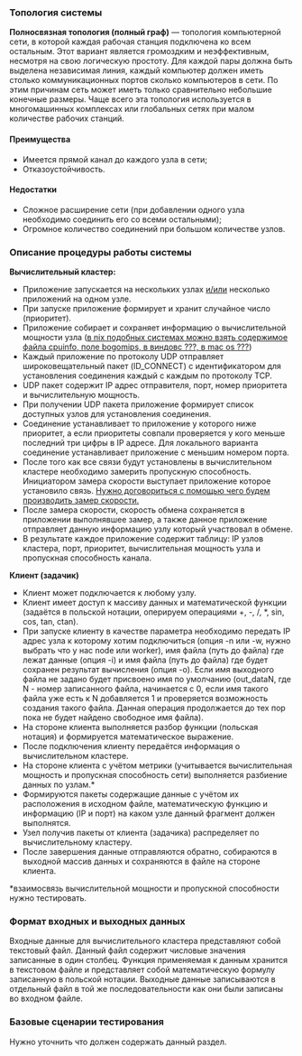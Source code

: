 ### Топология системы
**Полносвязная топология (полный граф)** — топология компьютерной сети, в которой каждая рабочая станция подключена ко всем остальным. Этот вариант является громоздким и неэффективным, несмотря на свою логическую простоту. Для каждой пары должна быть выделена независимая линия, каждый компьютер должен иметь столько коммуникационных портов сколько компьютеров в сети. По этим причинам сеть может иметь только сравнительно небольшие конечные размеры. Чаще всего эта топология используется в многомашинных комплексах или глобальных сетях при малом количестве рабочих станций.

#### Преимущества
- Имеется прямой канал до каждого узла в сети;
- Отказоустойчивость.

#### Недостатки
- Сложное расширение сети (при добавлении одного узла необходимо соединить его со всеми остальными);
- Огромное количество соединений при большом количестве узлов.


### Описание процедуры работы системы
**Вычислительный кластер:**
- Приложение запускается на нескольких узлах <u>и/или</u> несколько приложений на одном узле.
- При запуске приложение формирует и хранит случайное число (приоритет).
- Приложение собирает и сохраняет информацию о вычислительной мощности узла (<u>в nix подобных системах можно взять содержимое файла cpuinfo, поле bogomips, в виндовс ???, в mac os ???</u>)
- Каждый приложение по протоколу UDP отправляет широковещательный пакет (ID_CONNECT) с идентификатором для установления соединения каждый с каждым по протоколу TCP.
- UDP пакет содержит IP адрес отправителя, порт, номер приоритета и вычислительную мощность.
- При получении UDP пакета приложение формирует список доступных узлов для установления соединения.
- Соединение устанавливает то приложение у которого ниже приоритет, а если приоритеты совпали проверяется у кого меньше последний три цифры в IP адресе. Для локального варианта соединение устанавливает приложение с меньшим номером порта.
- После того как все связи будут установлены в вычислительном кластере необходимо замерить пропускную способность. Инициатором замера скорости выступает приложение которое установило связь. <u>Нужно договориться с помощью чего будем производить замер скорости.</u>
- После замера скорости, скорость обмена сохраняется в приложении выполнявшее замер, а также данное приложение отправляет данную информацию узлу который участвовал в обмене.
- В результате каждое приложение содержит таблицу: IP узлов кластера, порт, приоритет, вычислительная мощность узла и пропускная способность канала.


**Клиент (задачик)**
- Клиент может подключается к любому узлу.
- Клиент имеет доступ к массиву данных и математической функции (задаётся в польской нотации, оперируем операциями +, -, /, \*, sin, cos, tan, ctan).
- При запуске клиенту в качестве параметра необходимо передать IP адрес узла к которому хотим подключиться (опция -n или -w, нужно выбрать что у нас node или worker), имя файла (путь до файла) где лежат данные (опция -i) и имя файла (путь до файла) где будет сохранен результат вычисления (опция -o). Если имя выходного файла не задано будет присвоено имя по умолчанию (out_dataN, где N - номер записанного файла, начинается с 0, если имя такого файла уже есть к N добавляется 1 и проверяется возможность создания такого файла. Данная операция продолжается до тех пор пока не будет найдено свободное имя файла).
- На стороне клиента выполняется разбор функции (польская нотация) и формируется математическое выражение.
- После подключения клиенту передаётся информация о вычислительном кластере.
- На стороне клиента с учётом метрики (учитывается вычислительная мощность и пропускная способность сети) выполняется разбиение данных по узлам.*
- Формируются пакеты содержащие данные с учётом их расположения в исходном файле, математическую функцию и информацию (IP и порт) на каком узле данный фрагмент должен выполнятся.
- Узел получив пакеты от клиента (задачика) распределяет по вычислительному кластеру.
- После завершения данные отправляются обратно, собираются в выходной массив данных и сохраняются в файле на стороне клиента.

*взаимосвязь вычислительной мощности и пропускной способности нужно тестировать.


### Формат входных и выходных данных
Входные данные для вычислительного кластера представляют собой текстовый файл. Данный файл содержит числовые значения записанные в один столбец. Функция применяемая к данным хранится в текстовом файле и представляет собой математическую формулу записанную в польской нотации.
Выходные данные записываются в отдельный файл в той же последовательности как они были записаны во входном файле.

### Базовые сценарии тестирования
Нужно уточнить что должен содержать данный раздел.

